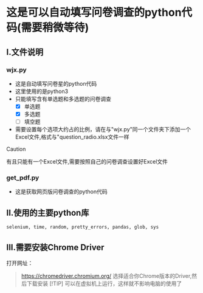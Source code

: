 # 这是可以自动填写问卷调查的python代码(需要稍微等待)
## I.文件说明
### wjx.py
* 这是自动填写问卷星的python代码
* 这里使用的是python3
* 只能填写含有单选题和多选题的问卷调查
    - [x] 单选题
    - [x] 多选题
    - [ ] 填空题
* 需要设置每个选项大约占的比例，请在与"wjx.py"同一个文件夹下添加一个Excel文件,格式与"question_radio.xlsx文件一样
> [!CAUTION]
> 有且只能有一个Excel文件,需要按照自己的问卷调查设置好Excel文件

### get_pdf.py
* 这是获取网页版问卷调查的python代码

## II.使用的主要python库
```
selenium, time, random, pretty_errors, pandas, glob, sys
```

## III.需要安装Chrome Driver
打开网址：
> https://chromedriver.chromium.org/
选择适合你Chrome版本的Driver,然后下载安装
> [!TIP]
>  可以在虚拟机上运行，这样就不影响电脑的使用了